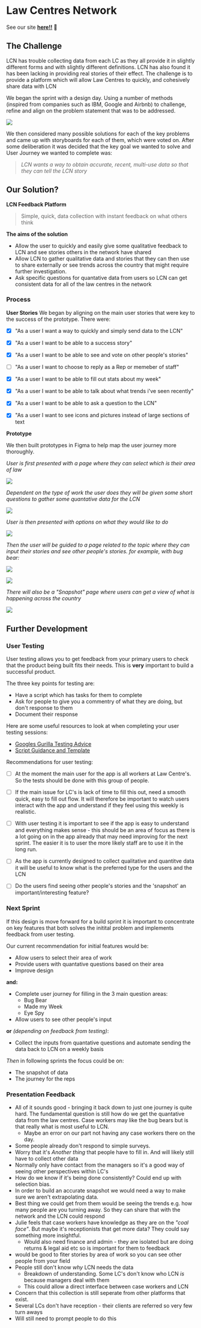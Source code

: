 # Law Centres Network
See our site __[here!!](http://lcn.surge.sh/)__ :eyes: 

## The Challenge

LCN has trouble collecting data from each LC as they all provide it in slightly different forms and with slightly different definitions. LCN has also found it has been lacking in providing real stories of their effect. The challenge is to provide a platform which will allow Law Centres to quickly, and cohesively share data with LCN

We began the sprint with a design day. Using a number of methods (inspired from companies such as IBM, Google and Airbnb) to challenge, refine and align on the problem statement that was to be addressed.

![](https://i.imgur.com/LMMxkPA.jpg)


We then considered many possible solutions for each of the key problems and came up with storyboards for each of them, which were voted on. After some deliberation it was decided that the key goal we wanted to solve and User Journey we wanted to complete was:

>*LCN wants a way to obtain accurate, recent, multi-use data so that they can tell the LCN story*


## Our Solution?

**LCN Feedback Platform** 

> Simple, quick, data collection with instant feedback on what others think


 **The aims of the solution**
* Allow the user to quickly and easily give some qualitative feedback to LCN and see stories others in the network have shared
* Allow LCN to gather qualitative data and stories that they can then use to share externally or see trends across the country that might require further investigation.
* Ask specific questions for quantative data from users so LCN can get consistent data for all of the law centres in the network



### Process 

__User Stories__
We began by aligning on the main user stories that were key to the success of the prototype. There were:
- [x] "As a user I want a way to quickly and simply send data to the LCN"
- [x] "As a user I want to be able to a success story"
- [x] "As a user I want to be able to see and vote on other people's stories"
- [ ] "As a user I want to choose to reply as a Rep or memeber of staff"
- [x] "As a user I want to be able to fill out stats about my week"
- [x] "As a user I want to be able to talk about what trends i've seen recently"
- [x] "As a user I want to be able to ask a question to the LCN"
- [x] "As a user I want to see icons and pictures instead of large sections of text    


__Prototype__  
  
We then built prototypes in Figma to help map the user journey more thoroughly.

_*User is first presented with a page where they can select which is their area of law*_  
  
![](https://i.imgur.com/WyCdBVQ.png)

_*Dependent on the type of work the user does they will be given some short questions to gather some quantative data for the LCN*_  
  
![](https://i.imgur.com/tzQraBg.png)



  
_*User is then presented with options on what they would like to do*_  

![](https://i.imgur.com/fXFoJiC.png)


_*Then the user will be guided to a page related to the topic where they can input their stories and see other people's stories. for example, with bug bear:*_  
  
![](https://i.imgur.com/RtRWTJH.png)  
  
![](https://i.imgur.com/nUJsQ2M.png)

_*There will also be a "Snapshot" page where users can get a view of what is happening across the country*_  
  
![](https://i.imgur.com/5sqGDFV.png)


## Further Development
### User Testing
User testing allows you to get feedback from your primary users to check that the product being built fits their needs. This is __very__ important to build a successful product. 

The three key points for testing are:
- Have a script which has tasks for them to complete
- Ask for people to give you a commentry of what they are doing, but don't response to them
- Document their response

Here are some useful resources to look at when completing your user testing sessions:
- [Googles Gurilla Testing Advice](https://www.youtube.com/watch?v=0YL0xoSmyZI&feature=youtu.be)
- [Script Guidance and Template](https://github.com/foundersandcoders/master-reference/blob/master/coursebook/weeks-10-12/user-testing.md#1-planning)

Recommendations for user testing:
- [ ] At the moment the main user for the app is all workers at Law Centre's. So the tests should be done with this group of people. 
- [ ] If the main issue for LC's is lack of time to fill this out, need a smooth quick, easy to fill out flow. It will therefore be important to watch users interact with the app and understand if they feel using this weekly is realistic. 
- [ ] With user testing it is important to see if the app is easy to understand and everything makes sense - this should be an area of focus as there is a lot going on in the app already that may need improving for the next sprint. The easier it is to user the more likely staff are to use it in the long run.
- [ ] As the app is currently designed to collect qualitative and quantitve data it will be useful to know what is the preferred type for the users and the LCN
- [ ] Do the users find seeing other people's stories and the 'snapshot' an important/interesting feature?





### Next Sprint
If this design is move forward for a build sprint it is important to concentrate on key features that both solves the initital problem and implements feedback from user testing.

Our current recommendation for initial features would be:
* Allow users to select their area of work 
* Provide users with quantative questions based on their area
* Improve design

__and:__ 
* Complete user journey for filling in the 3 main question areas: 
    * Bug Bear
    * Made my Week 
    * Eye Spy 
* Allow users to see other people's input 

__or__ _*(depending on feedback from testing)*_:

* Collect the inputs from quantative questions and automate sending the data back to LCN on a weekly basis

*_Then_* in following sprints the focus could be on:
* The snapshot of data
* The journey for the reps 




### Presentation Feedback

* All of it sounds good - bringing it back down to just one journey is quite hard. The fundamental question is still how do we get the quantative data from the law centres. Case workers may like the bug bears but is that really what is most useful to LCN. 
    * Maybe an error on our part not having any case workers there on the day.
* Some people already don't respond to simple surveys. 
* Worry that it's _*Another thing*_ that people have to fill in. And will likely still have to collect other data
*  Normally only have contact from the managers so it's a good way of seeing other perspectives within LC's
*  How do we know if it's being done consistently? Could end up with selection bias. 
*  In order to build an accurate snapshot we would need a way to make sure we aren't extrapolating data. 
*  Best thing we could get from them would be seeing the trends e.g. how many people are you turning away. So they can share that with the network and the LCN could respond 
*  Julie feels that case workers have knowledge as they are on the _*"coal face"*_. But maybe it's receptionists that get more data? They could say something more insightful. 
    *  Would also need finance and admin - they are isolated but are doing returns & legal aid etc so is important for them to feedback 
*  would be good to fiter stories by area of work so you can see other people from your field 
*  People still don't know _*why*_ LCN needs the data
    *  Breakdown of understanding. Some LC's don't know who LCN _*is*_ because managers deal with them 
    *    This could allow a direct interface between case workers and LCN 
*  Concern that this collection is still seperate from other platforms that exist. 
*  Several LCs don't have reception - their clients are referred so very few turn aways
* Will still need to prompt people to do this
